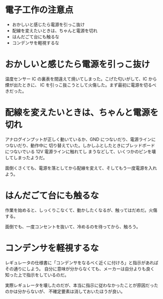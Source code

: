 # 電子工作の注意点

* おかしいと感じたら電源を引っこ抜け
* 配線を変えたいときは、ちゃんと電源を切れ
* はんだごて台にも触るな
* コンデンサを軽視するな

# おかしいと感じたら電源を引っこ抜け

温度センサー IC の裏表を間違えて焼いてしまった。こげた匂いがして、IC から煙が出たときに、
IC を引っこ抜こうとして火傷した。まず最初に電源を切るべきだった。

# 配線を変えたいときは、ちゃんと電源を切れ

アナログインプットが正しく動いているか、GND につないだり、電源ラインにつないだり、動作中に
切り替えていた。しかしふとしたときにブレッドボードにつないでいる 12V 電源ラインに触れてし
まうなどして、いくつかのピンを壊してしまったようだ。

面倒くさくても、電源を落としてから配線を変えて、そしてもう一度電源を入れよう。

# はんだごて台にも触るな

作業を始めると、しっくりこなくて、動かしたくなるが、触ってはだめだ。火傷する。

面倒でも、一度コンセントを抜いて、冷めるのを待ってから、触ろう。

# コンデンサを軽視するな

レギュレータの仕様書に「コンデンサをなるべく近くに付けろ」と指示があればその通りにしよう。
自分に意味が分からなくても、メーカーは自分よりも良く知った上で指示をしているのだ。

実際レギュレータを壊したのだが、本当に指示に従わなかったことが原因だったのかは分からないが、
不確定要素は消しておいたほうが良い。

